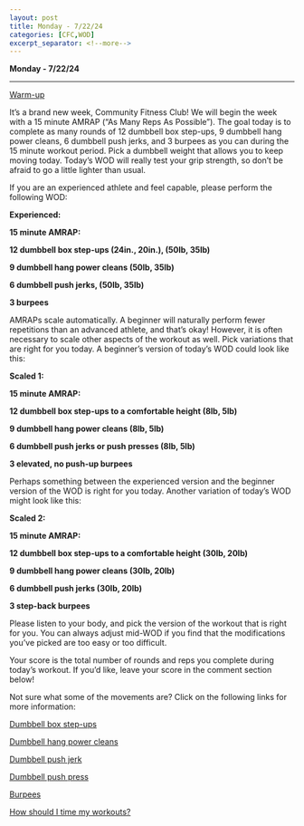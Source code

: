 ```yaml
---
layout: post
title: Monday - 7/22/24
categories: [CFC,WOD]
excerpt_separator: <!--more-->
---
```

**Monday - 7/22/24**

** **

[Warm-up](https://communityfitnessclub.wixsite.com/post/basic-full-body-warm-up)

It’s a brand new week, Community Fitness Club! We will begin the week with a 15 minute AMRAP (“As Many Reps As Possible”). The goal today is to complete as many rounds of 12 dumbbell box step-ups, 9 dumbbell hang power cleans, 6 dumbbell push jerks, and 3 burpees as you can during the 15 minute workout period. Pick a dumbbell weight that allows you to keep moving today. Today’s WOD will really test your grip strength, so don’t be afraid to go a little lighter than usual.

If you are an experienced athlete and feel capable, please perform the following WOD:

**Experienced:**

**15 minute AMRAP:**

**12 dumbbell box step-ups (24in., 20in.), (50lb, 35lb)**

**9 dumbbell hang power cleans (50lb, 35lb)**

**6 dumbbell push jerks, (50lb, 35lb)**

**3 burpees**
<!--more-->
 

AMRAPs scale automatically. A beginner will naturally perform fewer repetitions than an advanced athlete, and that’s okay! However, it is often necessary to scale other aspects of the workout as well. Pick variations that are right for you today. A beginner’s version of today’s WOD could look like this:

**Scaled 1:**

**15 minute AMRAP:**

**12 dumbbell box step-ups to a comfortable height (8lb, 5lb)**

**9 dumbbell hang power cleans (8lb, 5lb)**

**6 dumbbell push jerks or push presses (8lb, 5lb)**

**3 elevated, no push-up burpees**

Perhaps something between the experienced version and the beginner version of the WOD is right for you today. Another variation of today’s WOD might look like this:

**Scaled 2:**

**15 minute AMRAP:**

**12 dumbbell box step-ups to a comfortable height (30lb, 20lb)**

**9 dumbbell hang power cleans (30lb, 20lb)**

**6 dumbbell push jerks (30lb, 20lb)**

**3 step-back burpees**

Please listen to your body, and pick the version of the workout that is right for you. You can always adjust mid-WOD if you find that the modifications you’ve picked are too easy or too difficult.

Your score is the total number of rounds and reps you complete during today’s workout. If you’d like, leave your score in the comment section below!

Not sure what some of the movements are? Click on the following links for more information:

[Dumbbell box step-ups](https://communityfitnessclub.wixsite.com/post/dumbbell-box-step-ups)

[Dumbbell hang power cleans](https://communityfitnessclub.wixsite.com/post/dumbbell-hang-power-cleans)

[Dumbbell push jerk](https://www.youtube.com/watch?v=rnN3pYswScE)

[Dumbbell push press](https://communityfitnessclub.wixsite.com/post/dumbbell-push-press) 

[Burpees](https://communityfitnessclub.wixsite.com/post/burpees)  

[How should I time my workouts?](https://communityfitnessclub.wixsite.com/post/how-should-i-time-my-workouts)
